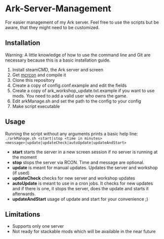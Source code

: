 # Ark-Server-Management
For easier management of my Ark server. Feel free to use the scripts but be aware, that they might need to be customized.

Installation
--------

Warning: A little knowledge of how to use the command line and Git are necessary because this is a basic installation guide.

1.  Install steamCMD, the Ark server and screen
2.  Get [mcrcon](https://github.com/Tiiffi/mcrcon/ "mcrcon") and compile it
3.  Clone this repository
4.  Create a copy of config.conf.example and edit the fields
5.  Create a copy of ark_workshop_update.txt.example if you want to use mods. You need to add a valid user who owns the game.
6.  Edit arkManage.sh and set the path to the config to your config
7.  Make script executable

Usage
--------

Running the script without any arguments prints a basic help line:  
`./arkManage.sh <start|stop <time in minutes> <message>|update|updateCheck|autoUpdate|updateAndStart>`

* **start** starts the server in a new screen session if no server is running at the moment
* **stop** stops the server via RCON. Time and message are optional.
* **update** is meant for manual updates. Updates the server and workshop (if used)
* **updateCheck** checks for new server and workshop updates
* **autoUpdate** is meant to use in a cron jobs. It checks for new updates and if there is one, it stops the server, does the update and starts it afterwards.
* **updateAndStart** usage of update and start for your convenience ;)

Limitations
--------

* Supports only one server
* Not ready for stackable mods which will be available in the near future
